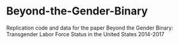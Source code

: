 # Beyond-the-Gender-Binary
Replication code and data for the paper Beyond the Gender Binary: Transgender Labor Force Status in the United States 2014-2017
